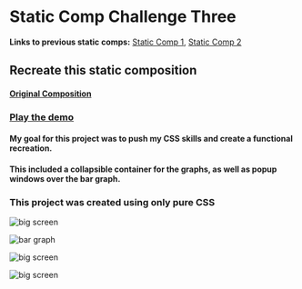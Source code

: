 # Static Comp Challenge Three
<strong>Links to previous static comps:</strong> [Static Comp 1](https://github.com/tomkingkong/tk-comp-challenge-1/), [Static Comp 2](https://github.com/tomkingkong/tk-comp-challenge-2/)

## Recreate this static composition

#### [Original Composition](https://raw.githubusercontent.com/tomkingkong/tk-comp-challenge-3/master/images/Static-Comp-3-Original.png)

### [Play the demo](https://tomkingkong.github.io/tk-comp-challenge-3/) 

#### My goal for this project was to push my CSS skills and create a functional recreation. 
#### This included a collapsible container for the graphs, as well as popup windows over the bar graph.
### This project was created using only pure CSS

![big screen](https://raw.githubusercontent.com/tomkingkong/tk-comp-challenge-3/master/images/gifs/static-three-big.gif)


![bar graph](https://raw.githubusercontent.com/tomkingkong/tk-comp-challenge-3/master/images/gifs/static-three-svg-fun.gif)


![big screen](https://raw.githubusercontent.com/tomkingkong/tk-comp-challenge-3/master/images/gifs/static-three-medium.gif)


![big screen](https://raw.githubusercontent.com/tomkingkong/tk-comp-challenge-3/master/images/gifs/static-three-smallest.gif)
